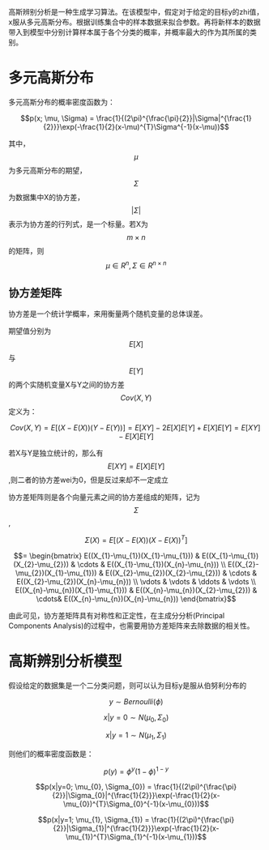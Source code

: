高斯辨别分析是一种生成学习算法。在该模型中，假定对于给定的目标y的zhi值，x服从多元高斯分布。根据训练集合中的样本数据来拟合参数。再将新样本的数据带入到模型中分别计算样本属于各个分类的概率，并概率最大的作为其所属的类别。

# 多元高斯分布

多元高斯分布的概率密度函数为：
```math
p(x; \mu, \Sigma) = \frac{1}{(2\pi)^{\frac{\pi}{2}}|\Sigma|^{\frac{1}{2}}}\exp(-\frac{1}{2}(x-\mu)^{T}\Sigma^{-1}(x-\mu))
```

其中，$$\mu$$为多元高斯分布的期望，$$\Sigma$$为数据集中X的协方差，$$|\Sigma|$$表示为协方差的行列式，是一个标量。若X为$$m\times n$$的矩阵，则$$\mu \in R^{n}, \Sigma \in R^{n \times n}$$


## 协方差矩阵
协方差是一个统计学概率，来用衡量两个随机变量的总体误差。

期望值分别为$$E[X]$$与$$E[Y]$$的两个实随机变量X与Y之间的协方差$$Cov(X,Y)$$定义为：

```math
Cov(X, Y) = E[(X-E(X))(Y-E(Y))]

=E[XY] - 2E[X]E[Y] + E[X]E[Y]

=E[XY] - E[X]E[Y]
```
若X与Y是独立统计的，那么有$$E[XY] = E[X]E[Y]$$,则二者的协方差wei为0，但是反过来却不一定成立


协方差矩阵则是各个向量元素之间的协方差组成的矩阵，记为$$\Sigma$$,

```math
\Sigma(X) = E[(X - E(X))(X - E(X))^{T}]
```
```math
= \begin{bmatrix}
 E((X_{1}-\mu_{1})(X_{1}-\mu_{1})) & E((X_{1}-\mu_{1})(X_{2}-\mu_{2}))   &
 \cdots &
 E((X_{1}-\mu_{1})(X_{n}-\mu_{n})) \\
 E((X_{2}-\mu_{2})(X_{1}-\mu_{1}))  & E((X_{2}-\mu_{2})(X_{2}-\mu_{2}))  &
 \cdots &
 E((X_{2}-\mu_{2})(X_{n}-\mu_{n})) \\  
 \vdots & \vdots & \ddots & \vdots \\
 E((X_{n}-\mu_{n})(X_{1}-\mu_{1}))  & E((X_{n}-\mu_{n})(X_{2}-\mu_{2}))  &
 \cdots&
 E((X_{n}-\mu_{n})(X_{n}-\mu_{n}))
\end{bmatrix}
```

由此可见，协方差矩阵具有对称性和正定性，在主成分分析(Principal Components Analysis)的过程中，也需要用协方差矩阵来去除数据的相关性。

# 高斯辨别分析模型

假设给定的数据集是一个二分类问题，则可以认为目标y是服从伯努利分布的

```math
y \sim Bernoulli(\phi)
```
```math
x|y=0 \sim N(\mu_{0}, \Sigma_{0})
```
```math
x|y=1 \sim N(\mu_{1}, \Sigma_{1})
```

则他们的概率密度函数是：
```math
p(y) = \phi^{y}(1-\phi)^{1-y}
```
```math
p(x|y=0; \mu_{0}, \Sigma_{0}) = \frac{1}{(2\pi)^{\frac{\pi}{2}}|\Sigma_{0}|^{\frac{1}{2}}}\exp(-\frac{1}{2}(x-\mu_{0})^{T}\Sigma_{0}^{-1}(x-\mu_{0}))
```
```math
p(x|y=1; \mu_{1}, \Sigma_{1}) = \frac{1}{(2\pi)^{\frac{\pi}{2}}|\Sigma_{1}|^{\frac{1}{2}}}\exp(-\frac{1}{2}(x-\mu_{1})^{T}\Sigma_{1}^{-1}(x-\mu_{1}))
```
